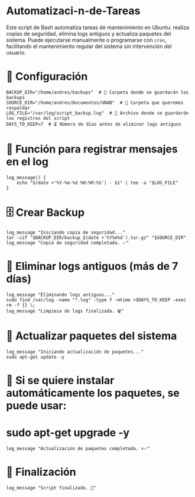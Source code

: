 # Automatizaci-n-de-Tareas
Este script de Bash automatiza tareas de mantenimiento en Ubuntu: realiza copias de seguridad, elimina logs antiguos y actualiza paquetes del sistema. Puede ejecutarse manualmente o programarse con `cron`, facilitando el mantenimiento regular del sistema sin intervención del usuario.
# 📌 Configuración

```
BACKUP_DIR="/home/andres/backups"  # 📂 Carpeta donde se guardarán los backups
SOURCE_DIR="/home/andres/Documentos/UNAB"  # 📁 Carpeta que queremos respaldar
LOG_FILE="/var/log/script_backup.log"  # 📝 Archivo donde se guardarán los registros del script
DAYS_TO_KEEP=7  # ⏳ Número de días antes de eliminar logs antiguos

```

# 📝 Función para registrar mensajes en el log
```
log_message() {
    echo "$(date +'%Y-%m-%d %H:%M:%S') - $1" | tee -a "$LOG_FILE"
}
```

# 🗄️ Crear Backup
```
log_message "Iniciando copia de seguridad..."
tar -czf "$BACKUP_DIR/backup_$(date +'%Y%m%d').tar.gz" "$SOURCE_DIR"
log_message "Copia de seguridad completada. ✅"
```

# 🧹 Eliminar logs antiguos (más de 7 días)
```
log_message "Eliminando logs antiguos..."
sudo find /var/log -name "*.log" -type f -mtime +$DAYS_TO_KEEP -exec rm -f {} \;
log_message "Limpieza de logs finalizada. 🗑️"
```

# 🔄 Actualizar paquetes del sistema
```
log_message "Iniciando actualización de paquetes..."
sudo apt-get update -y
```

# 📌 Si se quiere instalar automáticamente los paquetes, se puede usar:
# sudo apt-get upgrade -y
```
log_message "Actualización de paquetes completada. ⬆️✅"
```

# 🎯 Finalización
```
log_message "Script finalizado. 🎉"
```
